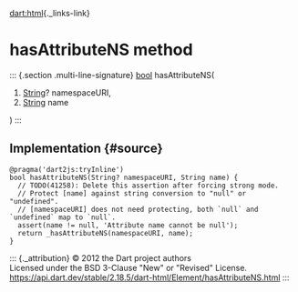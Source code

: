 [dart:html](../../dart-html/dart-html-library){._links-link}

hasAttributeNS method
=====================

::: {.section .multi-line-signature}
[bool](../../dart-core/bool-class) hasAttributeNS(

1.  [String](../../dart-core/string-class)? namespaceURI,
2.  [String](../../dart-core/string-class) name

)
:::

Implementation {#source}
--------------

``` {.language-dart data-language="dart"}
@pragma('dart2js:tryInline')
bool hasAttributeNS(String? namespaceURI, String name) {
  // TODO(41258): Delete this assertion after forcing strong mode.
  // Protect [name] against string conversion to "null" or "undefined".
  // [namespaceURI] does not need protecting, both `null` and `undefined` map to `null`.
  assert(name != null, 'Attribute name cannot be null');
  return _hasAttributeNS(namespaceURI, name);
}
```

::: {._attribution}
© 2012 the Dart project authors\
Licensed under the BSD 3-Clause \"New\" or \"Revised\" License.\
<https://api.dart.dev/stable/2.18.5/dart-html/Element/hasAttributeNS.html>
:::
